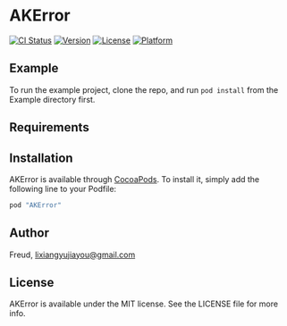 # AKError

[![CI Status](http://img.shields.io/travis/Freud/AKError.svg?style=flat)](https://travis-ci.org/Freud/AKError)
[![Version](https://img.shields.io/cocoapods/v/AKError.svg?style=flat)](http://cocoapods.org/pods/AKError)
[![License](https://img.shields.io/cocoapods/l/AKError.svg?style=flat)](http://cocoapods.org/pods/AKError)
[![Platform](https://img.shields.io/cocoapods/p/AKError.svg?style=flat)](http://cocoapods.org/pods/AKError)

## Example

To run the example project, clone the repo, and run `pod install` from the Example directory first.

## Requirements

## Installation

AKError is available through [CocoaPods](http://cocoapods.org). To install
it, simply add the following line to your Podfile:

```ruby
pod "AKError"
```

## Author

Freud, lixiangyujiayou@gmail.com

## License

AKError is available under the MIT license. See the LICENSE file for more info.
